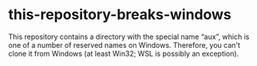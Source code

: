 # this-repository-breaks-windows
This repository contains a directory with the special name “aux”, which is one of a number of reserved names on Windows. Therefore, you can't clone it from Windows (at least Win32; WSL is possibly an exception).
